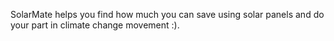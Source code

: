 SolarMate 
helps you find how much you can save using solar panels and do your part in climate change movement :).
